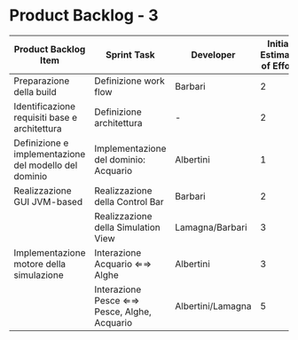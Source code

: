 # Product Backlog - 3

| Product Backlog Item | Sprint Task | Developer | Initial Estimate of Effort | Remaining Effort Estimate |
| - | - | - | - | - |
| Preparazione della build | Definizione work flow | Barbari | 2 | - |
| Identificazione requisiti base e architettura | Definizione architettura | - | 2 | - |
| Definizione e implementazione del modello del dominio | Implementazione del dominio: Acquario | Albertini | 1 | - |
| Realizzazione GUI JVM-based | Realizzazione della Control Bar | Barbari | 2 | - |
| | Realizzazione della Simulation View | Lamagna/Barbari | 3 | - |
| Implementazione motore della simulazione | Interazione Acquario ⇐⇒ Alghe | Albertini | 3 | - |
| | Interazione Pesce ⇐⇒ Pesce, Alghe, Acquario | Albertini/Lamagna | 5 | - |
